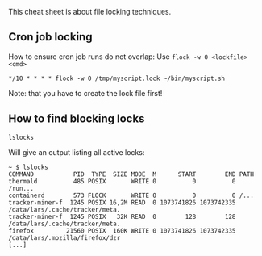This cheat sheet is about file locking techniques.

## Cron job locking

How to ensure cron job runs do not overlap: Use `flock -w 0 <lockfile> <cmd>`

    */10 * * * * flock -w 0 /tmp/myscript.lock ~/bin/myscript.sh

Note: that you have to create the lock file first!

## How to find blocking locks

    lslocks

Will give an output listing all active locks:

    ~ $ lslocks
    COMMAND           PID  TYPE  SIZE MODE  M      START        END PATH
    thermald          485 POSIX       WRITE 0          0          0 /run...
    containerd        573 FLOCK       WRITE 0          0          0 /...
    tracker-miner-f  1245 POSIX 16,2M READ  0 1073741826 1073742335 /data/lars/.cache/tracker/meta.
    tracker-miner-f  1245 POSIX   32K READ  0        128        128 /data/lars/.cache/tracker/meta.
    firefox         21560 POSIX  160K WRITE 0 1073741826 1073742335 /data/lars/.mozilla/firefox/dzr
    [...]
